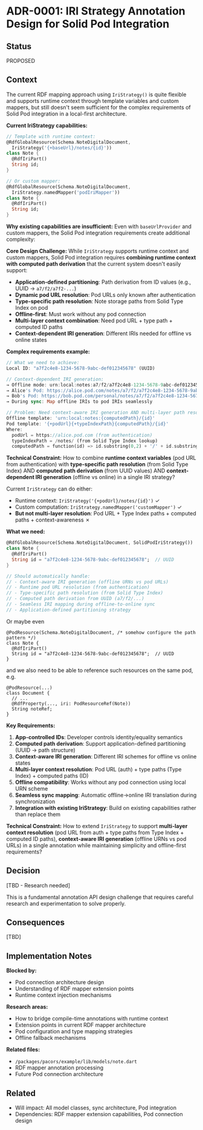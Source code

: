 # ADR-0001: IRI Strategy Annotation Design for Solid Pod Integration

## Status
PROPOSED

## Context
The current RDF mapping approach using `IriStrategy()` is quite flexible and supports runtime context through template variables and custom mappers, but still doesn't seem sufficient for the complex requirements of Solid Pod integration in a local-first architecture.

**Current IriStrategy capabilities:**
```dart
// Template with runtime context:
@RdfGlobalResource(Schema.NoteDigitalDocument, 
  IriStrategy('{+baseUrl}/notes/{id}'))
class Note {
  @RdfIriPart()
  String id;
}

// Or custom mapper:
@RdfGlobalResource(Schema.NoteDigitalDocument, 
  IriStrategy.namedMapper('podIriMapper'))
class Note {
  @RdfIriPart()
  String id;
}
```

**Why existing capabilities are insufficient:**
Even with `baseUrlProvider` and custom mappers, the Solid Pod integration requirements create additional complexity:

**Core Design Challenge:**
While `IriStrategy` supports runtime context and custom mappers, Solid Pod integration requires **combining runtime context with computed path derivation** that the current system doesn't easily support:

- **Application-defined partitioning**: Path derivation from ID values (e.g., UUID → `a7/f2/a7f2-...`)
- **Dynamic pod URL resolution**: Pod URLs only known after authentication
- **Type-specific path resolution**: Note storage paths from Solid Type Index on pod
- **Offline-first**: Must work without any pod connection
- **Multi-layer context combination**: Need pod URL + type path + computed ID paths
- **Context-dependent IRI generation**: Different IRIs needed for offline vs online states

**Complex requirements example:**
```dart
// What we need to achieve:
Local ID: "a7f2c4e8-1234-5678-9abc-def012345678" (UUID)

// Context-dependent IRI generation:
→ Offline mode: urn:local:notes:a7/f2/a7f2c4e8-1234-5678-9abc-def012345678
→ Alice's Pod: https://alice.pod.com/notes/a7/f2/a7f2c4e8-1234-5678-9abc-def012345678  
→ Bob's Pod: https://bob.pod.com/personal/notes/a7/f2/a7f2c4e8-1234-5678-9abc-def012345678
→ During sync: Map offline IRIs to pod IRIs seamlessly

// Problem: Need context-aware IRI generation AND multi-layer path resolution
Offline template: 'urn:local:notes:{computedPath}/{id}'
Pod template: '{+podUrl}{+typeIndexPath}{computedPath}/{id}'
Where:
  podUrl = https://alice.pod.com (from authentication)
  typeIndexPath = /notes/ (from Solid Type Index lookup)
  computedPath = function(id) => id.substring(0,2) + '/' + id.substring(2,4)
```

**Technical Constraint:**
How to combine **runtime context variables** (pod URL from authentication) with **type-specific path resolution** (from Solid Type Index) AND **computed path derivation** (from UUID values) AND **context-dependent IRI generation** (offline vs online) in a single IRI strategy? 

Current `IriStrategy` can do either:
- Runtime context: `IriStrategy('{+podUrl}/notes/{id}')`  ✓
- Custom computation: `IriStrategy.namedMapper('customMapper')`  ✓
- **But not multi-layer resolution**: Pod URL + Type Index paths + computed paths + context-awareness ✗

**What we need:**
```dart
@RdfGlobalResource(Schema.NoteDigitalDocument, SolidPodIriStrategy())
class Note {
  @RdfIriPart()
  String id = "a7f2c4e8-1234-5678-9abc-def012345678";  // UUID
}

// Should automatically handle:
// - Context-aware IRI generation (offline URNs vs pod URLs)
// - Runtime pod URL resolution (from authentication)
// - Type-specific path resolution (from Solid Type Index)
// - Computed path derivation from UUID (a7/f2/...)
// - Seamless IRI mapping during offline-to-online sync
// - Application-defined partitioning strategy
```
Or maybe even
```
@PodResource(Schema.NoteDigitalDocument, /* somehow configure the path pattern */)
class Note {
  @RdfIriPart()
  String id = "a7f2c4e8-1234-5678-9abc-def012345678";  // UUID
}
```

and we also need to be able to reference such resources on the same pod, e.g. 
```
@PodResource(...)
class Document {
  // ...
  @RdfProperty(..., iri: PodResourceRef(Note))
  String noteRef;
}
```
**Key Requirements:**
1. **App-controlled IDs**: Developer controls identity/equality semantics
2. **Computed path derivation**: Support application-defined partitioning (UUID → path structure)
3. **Context-aware IRI generation**: Different IRI schemes for offline vs online states
4. **Multi-layer context resolution**: Pod URL (auth) + type paths (Type Index) + computed paths (ID)
5. **Offline compatibility**: Works without any pod connection using local URN scheme
6. **Seamless sync mapping**: Automatic offline→online IRI translation during synchronization
7. **Integration with existing IriStrategy**: Build on existing capabilities rather than replace them

**Technical Constraint:**
How to extend `IriStrategy` to support **multi-layer context resolution** (pod URL from auth + type paths from Type Index + computed ID paths), **context-aware IRI generation** (offline URNs vs pod URLs) in a single annotation while maintaining simplicity and offline-first requirements?

## Decision
[TBD - Research needed]

This is a fundamental annotation API design challenge that requires careful research and experimentation to solve properly.

## Consequences
[TBD]

## Implementation Notes
**Blocked by:** 
- Pod connection architecture design
- Understanding of RDF mapper extension points
- Runtime context injection mechanisms

**Research areas:**
- How to bridge compile-time annotations with runtime context
- Extension points in current RDF mapper architecture
- Pod configuration and type mapping strategies
- Offline fallback mechanisms

**Related files:**
- `/packages/pacors/example/lib/models/note.dart`
- RDF mapper annotation processing
- Future Pod connection architecture

## Related
- Will impact: All model classes, sync architecture, Pod integration
- Dependencies: RDF mapper extension capabilities, Pod connection design
